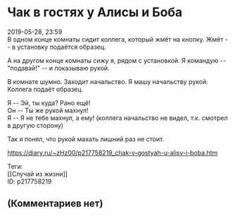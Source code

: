 Чак в гостях у Алисы и Боба
===========================

  
2019-05-28, 23:59  
 В одном конце комнаты сидит коллега, который жмёт на кнопку. Жмёт -- в установку подаётся образец.   
   
 А на другом конце комнаты сижу я, рядом с установкой. Я командую -- "подавай!" -- и показываю рукой.   
   
 В комнате шумно. Заходит начальство. Я машу начальству рукой. Коллега подаёт образец.   
   
 Я -- Эй, ты куда? Рано ещё!   
 Он -- Ты же рукой махнул!   
 Я -- Я не тебе махнул, а ему! (коллега начальство не видел, т.к. смотрел в другую сторону)   
   
 Так я понял, что рукой махать лишний раз не стоит.   
  
<https://diary.ru/~zHz00/p217758219_chak-v-gostyah-u-alisy-i-boba.htm>  
  
Теги:  
[[Случай из жизни]]  
ID: p217758219  


(Комментариев нет)
------------------